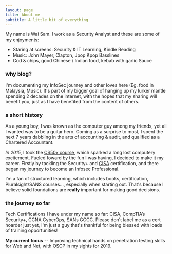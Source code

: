 ```yaml
---
layout: page
title: About me
subtitle: A little bit of everything
---
```


My name is Wai Sam. I work as a Security Analyst and these are some of my enjoyments:  
- Staring at screens: Security & IT Learning, Kindle Reading
- Music: John Mayer, Clapton, Jpop Kpop Basslines
- Cod & chips, good Chinese / Indian food, kebab with garlic Sauce

### why blog?

I'm documenting my InfoSec journey and other loves here (Eg. food in Malaysia, Music). It's part of my bigger goal of hanging up my lurker mantle spending 2 decades on the internet, with the hopes that my sharing will benefit you, just as I have benefited from the content of others.

### a short history

As a young boy, I was known as the computer guy among my friends, yet all I wanted was to be a guitar hero. Coming as a surprise to most, I spent the next 7 years dabbling in the arts of accounting & audit, and qualified as a Chartered Accountant.

_In 2015_, I took the [CS50x course](https://www.edx.org/course/cs50s-introduction-computer-science-harvardx-cs50x), which sparked a long lost computery excitement. Fueled foward by the fun I was having, I decided to make it my career. Firstly by tackling the Security+ and [CISA](http://www.isaca.org/CERTIFICATION/CISA-CERTIFIED-INFORMATION-SYSTEMS-AUDITOR/Pages/default.aspx) certification, and there began my journey to become an Infosec Professional. 

I’m a fan of structured learning, which includes books, certification, Pluralsight/SANS courses..., especially when starting out. That's because I believe solid foundations are **really** important for making good decisions.

### the journey so far
Tech Certifications I have under my name so far: CISA, CompTIA’s Security+, CCNA CyberOps, SANs GCCC. Please don't label me as a cert hoarder just yet, I'm just a guy that's thankful for being blessed with loads of training opportunities!

**My current focus** -- Improving technical hands on penetration testing skills for Web and Net, with OSCP in my sights for 2019.
